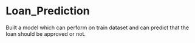 # Loan_Prediction

Built a model which can perform on train dataset and can predict that the loan should be approved or not.

